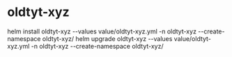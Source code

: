 # oldtyt-xyz

helm install oldtyt-xyz --values value/oldtyt-xyz.yml -n oldtyt-xyz --create-namespace oldtyt-xyz/
helm upgrade oldtyt-xyz --values value/oldtyt-xyz.yml -n oldtyt-xyz --create-namespace oldtyt-xyz/
